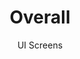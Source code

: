 ---
layout: embed
permalink: apps/bank/architectures/overall/ui-screens
lang: en
page_id: apps-bank-architectures-overall-screens

title: Overall
subtitle: UI Screens
backUrl: /apps/bank/architectures/overall

description: Screens
---